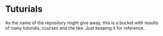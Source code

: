 # Tuturials

As the name of the repository might give away, this is a bucket with results of many tutorials, courses and the like. Just keeping it for reference.
